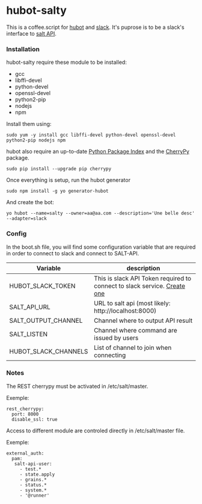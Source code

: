 # hubot-salty

This is a coffee.script for [hubot](https://hubot.github.com/) and [slack](https://slack.com/). It's puprose is to be a slack's interface to [salt API](https://docs.saltstack.com/en/latest/ref/cli/salt-api.html).

### Installation

hubot-salty require these module to be installed:

* gcc 
* libffi-devel 
* python-devel 
* openssl-devel 
* python2-pip 
* nodejs 
* npm

Install them using:

```
sudo yum -y install gcc libffi-devel python-devel openssl-devel python2-pip nodejs npm
```

hubot also require an up-to-date [Python Package Index](https://pypi.python.org/pypi/pip) and the [CherryPy](http://cherrypy.org/) package.
```
sudo pip install --upgrade pip cherrypy
```

Once everything is setup, run the hubot generator

```
sudo npm install -g yo generator-hubot
```

And create the bot:
```
yo hubot --name=salty --owner=aa@aa.com --description='Une belle desc' --adapter=slack
```

### Config

In the boot.sh file, you will find some configuration variable that are required in order to connect to slack and connect to SALT-API.

| Variable | description |
| ------ | ------ |
|HUBOT_SLACK_TOKEN| This is slack API Token required to connect to slack service. [Create one](https://slack.com/apps/A0F7XDU93-hubot)|
|SALT_API_URL|URL to salt api (most likely: http://localhost:8000)|
|SALT_OUTPUT_CHANNEL|Channel where to output API result|
|SALT_LISTEN|Channel where command are issued by users|
|HUBOT_SLACK_CHANNELS|List of channel to join when connecting|

### Notes

The REST cherrypy must be activated in /etc/salt/master.  

Exemple:

```
rest_cherrypy:
  port: 8000
  disable_ssl: true
```

Access to different module are controled directly in /etc/salt/master file.

Exemple: 


```
external_auth:
  pam:
   salt-api-user:
     - test.*
     - state.apply
     - grains.*
     - status.*
     - system.*
     - '@runner'
```
